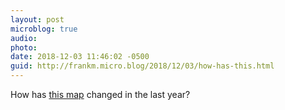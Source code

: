 ```yaml
---
layout: post
microblog: true
audio: 
photo: 
date: 2018-12-03 11:46:02 -0500
guid: http://frankm.micro.blog/2018/12/03/how-has-this.html
---
```

How has [this map](https://www.axios.com/the-large-parts-of-america-left-behind-by-todays-economy-1513305693-70d3114b-c79c-403d-902c-ec5b128f793f.html) changed in the last year?
